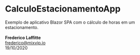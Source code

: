 # CalculoEstacionamentoApp
Exemplo de aplicativo Blazor SPA com o cálculo de horas em um estacionamento.
<br><br>
<b>Frederico Laffitte</b><br>
frederico@mixvip.io<br>
19/10/2020<br>
